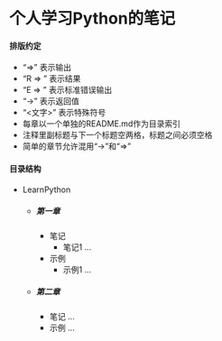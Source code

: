个人学习Python的笔记
========================

#### 排版约定 ####

- “=>” 表示输出
- “R => ” 表示结果
- “E => ” 表示标准错误输出
- “->” 表示返回值
- “<文字>” 表示特殊符号
- 每章以一个单独的README.md作为目录索引
- 注释里副标题与下一个标题空两格，标题之间必须空格
- 简单的章节允许混用“->”和“=>”

#### 目录结构 ####

- LearnPython
    - ##### 第一章 #####
        - 笔记
            - 笔记1
            ...
        - 示例
            - 示例1
            ...
    - ##### 第二章 #####
        - 笔记
            ...
        - 示例
            ...


